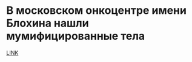 # В московском онкоцентре имени Блохина нашли мумифицированные тела



[LINK](https://varlamov.ru/3231876.html)